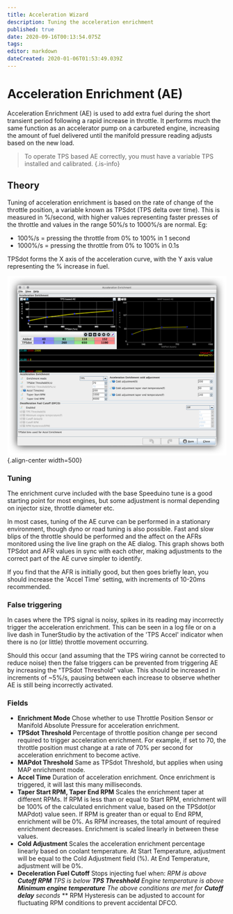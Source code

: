 ```yaml
---
title: Acceleration Wizard
description: Tuning the acceleration enrichment
published: true
date: 2020-09-16T00:13:54.075Z
tags: 
editor: markdown
dateCreated: 2020-01-06T01:53:49.039Z
---
```


# Acceleration Enrichment (AE)

Acceleration Enrichment (AE) is used to add extra fuel during the short transient period following a rapid increase in throttle. It performs much the same function as an accelerator pump on a carbureted engine, increasing the amount of fuel delivered until the manifold pressure reading adjusts based on the new load.

> To operate TPS based AE correctly, you must have a variable TPS installed and calibrated.
{.is-info}


## Theory

Tuning of acceleration enrichment is based on the rate of change of the throttle position, a variable known as TPSdot (TPS delta over time). This is measured in %/second, with higher values representing faster presses of the throttle and values in the range 50%/s to 1000%/s are normal. Eg:

- 100%/s = pressing the throttle from 0% to 100% in 1 second
- 1000%/s = pressing the throttle from 0% to 100% in 0.1s

TPSdot forms the X axis of the acceleration curve, with the Y axis value representing the % increase in fuel.

![Acceleration Enrichment curves](/img/tuning/accel.png){.align-center width=500}

### Tuning

The enrichment curve included with the base Speeduino tune is a good starting point for most engines, but some adjustment is normal depending on injector size, throttle diameter etc.

In most cases, tuning of the AE curve can be performed in a stationary environment, though dyno or road tuning is also possible. Fast and slow blips of the throttle should be performed and the affect on the AFRs monitored using the live line graph on the AE dialog. This graph shows both TPSdot and AFR values in sync with each other, making adjustments to the correct part of the AE curve simpler to identify.

If you find that the AFR is initially good, but then goes briefly lean, you should increase the 'Accel Time' setting, with increments of 10-20ms recommended.

### False triggering

In cases where the TPS signal is noisy, spikes in its reading may incorrectly trigger the acceleration enrichment. This can be seen in a log file or on a live dash in TunerStudio by the activation of the 'TPS Accel' indicator when there is no (or little) throttle movement occurring. 

Should this occur (and assuming that the TPS wiring cannot be corrected to reduce noise) then the false triggers can be prevented from triggering AE by increasing the "TPSdot Threshold" value. This should be increased in increments of ~5%/s, pausing between each increase to observe whether AE is still being incorrectly activated.

### Fields

- **Enrichment Mode**
Chose whether to use Throttle Position Sensor or Manifold Absolute Pressure for acceleration enrichment.
- **TPSdot Threshold**
Percentage of throttle position change per second required to trigger acceleration enrichment. For example, if set to 70, the throttle position must change at a rate of 70% per second for acceleration enrichment to become active.
- **MAPdot Threshold**
Same as TPSdot Threshold, but applies when using MAP enrichment mode.
- **Accel Time**
Duration of acceleration enrichment. Once enrichment is triggered, it will last this many milliseconds.
- **Taper Start RPM, Taper End RPM**
Scales the enrichment taper at different RPMs. If RPM is less than or equal to Start RPM, enrichment will be 100% of the calculated enrichment value, based on the TPSdot(or MAPdot) value seen. If RPM is greater than or equal to End RPM, enrichment will be 0%. As RPM increases, the total amount of required enrichment decreases. Enrichment is scaled linearly in between these values. 
- **Cold Adjustment**
Scales the acceleration enrichment percentage linearly based on coolant temperature. At Start Temperature, adjustment will be equal to the Cold Adjustment field (%). At End Temperature, adjustment will be 0%.
- **Deceleration Fuel Cutoff**
Stops injecting fuel when:
 *RPM is above **Cutoff RPM**
 TPS is below **TPS Threshhold**
 Engine temperature is above **Minimum engine temperature**
 The above conditions are met for **Cutoff delay** seconds*
 ** RPM Hysteresis can be adjusted to account for fluctuating RPM conditions to prevent accidental DFCO.
